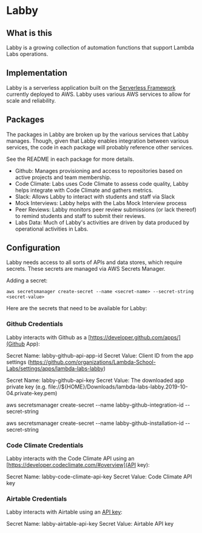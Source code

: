 # Labby

## What is this

Labby is a growing collection of automation functions that support Lambda Labs operations.

## Implementation

Labby is a serverless application built on the [Serverless Framework](https://serverless.com) currently deployed to AWS. Labby uses various AWS services to allow for scale and reliability.

## Packages

The packages in Labby are broken up by the various services that Labby manages. Though, given that Labby enables integration between various services, the code in each package will probably reference other services.

See the README in each package for more details.

- Github: Manages provisioning and access to repositories based on active projects and team membership.
- Code Climate: Labs uses Code Climate to assess code quality, Labby helps integrate with Code Climate and gathers metrics.
- Slack: Allows Labby to interact with students and staff via Slack
- Mock Interviews: Labby helps with the Labs Mock Interview process
- Peer Reviews: Labby monitors peer review submissions (or lack thereof) to remind students and staff to submit their reviews.
- Labs Data: Much of Labby's activities are driven by data produced by operational activities in Labs.

## Configuration

Labby needs access to all sorts of APIs and data stores, which require secrets. These secrets are managed via AWS Secrets Manager.

Adding a secret:

```shell
aws secretsmanager create-secret --name <secret-name> --secret-string <secret-value>
```

Here are the secrets that need to be available for Labby:

### Github Credentials

Labby interacts with Github as a [https://developer.github.com/apps/](Github App):

Secret Name: labby-github-api-app-id
Secret Value: Client ID from the app settings (https://github.com/organizations/Lambda-School-Labs/settings/apps/lambda-labs-labby)

Secret Name: labby-github-api-key
Secret Value: The downloaded app private key (e.g. file://${HOME}/Downloads/lambda-labs-labby.2019-10-04.private-key.pem)

aws secretsmanager create-secret --name labby-github-integration-id --secret-string <Integration ID>

aws secretsmanager create-secret --name labby-github-installation-id --secret-string <Installation ID>

### Code Climate Credentials

Labby interacts with the Code Climate API using an [https://developer.codeclimate.com/#overview](API key):

Secret Name: labby-code-climate-api-key
Secret Value: Code Climate API key


### Airtable Credentials

Labby interacts with Airtable using an [API key](https://airtable.com/api):

Secret Name: labby-airtable-api-key
Secret Value: Airtable API key
